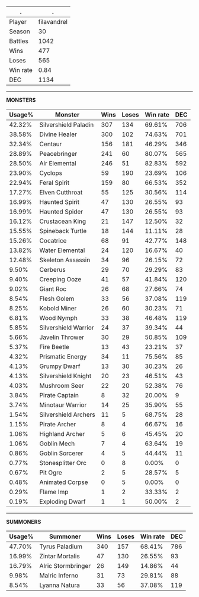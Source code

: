 .|.
|-|-
Player|filavandrel
Season|30
Battles|1042
Wins|477
Loses|565
Win rate|0.84
DEC|1134

---
**MONSTERS**

Usage%|Monster|Wins|Loses|Win rate|DEC|
-|-|-|-|-|-|
42.32%|Silvershield Paladin|307|134|69.61%|706|
38.58%|Divine Healer|300|102|74.63%|701|
32.34%|Centaur|156|181|46.29%|346|
28.89%|Peacebringer|241|60|80.07%|565|
28.50%|Air Elemental|246|51|82.83%|592|
23.90%|Cyclops|59|190|23.69%|106|
22.94%|Feral Spirit|159|80|66.53%|352|
17.27%|Elven Cutthroat|55|125|30.56%|114|
16.99%|Haunted Spirit|47|130|26.55%|93|
16.99%|Haunted Spider|47|130|26.55%|93|
16.12%|Crustacean King|21|147|12.50%|32|
15.55%|Spineback Turtle|18|144|11.11%|28|
15.26%|Cocatrice|68|91|42.77%|148|
13.82%|Water Elemental|24|120|16.67%|40|
12.48%|Skeleton Assassin|34|96|26.15%|72|
9.50%|Cerberus|29|70|29.29%|83|
9.40%|Creeping Ooze|41|57|41.84%|120|
9.02%|Giant Roc|26|68|27.66%|74|
8.54%|Flesh Golem|33|56|37.08%|119|
8.25%|Kobold Miner|26|60|30.23%|71|
6.81%|Wood Nymph|33|38|46.48%|119|
5.85%|Silvershield Warrior|24|37|39.34%|44|
5.66%|Javelin Thrower|30|29|50.85%|109|
5.37%|Fire Beetle|13|43|23.21%|37|
4.32%|Prismatic Energy|34|11|75.56%|85|
4.13%|Grumpy Dwarf|13|30|30.23%|26|
4.13%|Silvershield Knight|20|23|46.51%|43|
4.03%|Mushroom Seer|22|20|52.38%|76|
3.84%|Pirate Captain|8|32|20.00%|9|
3.74%|Minotaur Warrior|14|25|35.90%|55|
1.54%|Silvershield Archers|11|5|68.75%|28|
1.15%|Pirate Archer|8|4|66.67%|16|
1.06%|Highland Archer|5|6|45.45%|20|
1.06%|Goblin Mech|7|4|63.64%|19|
0.86%|Goblin Sorcerer|4|5|44.44%|11|
0.77%|Stonesplitter Orc|0|8|0.00%|0|
0.67%|Pit Ogre|2|5|28.57%|5|
0.48%|Animated Corpse|0|5|0.00%|0|
0.29%|Flame Imp|1|2|33.33%|2|
0.19%|Exploding Dwarf|1|1|50.00%|2|

---
**SUMMONERS**

Usage%|Summoner|Wins|Loses|Win rate|DEC|
-|-|-|-|-|-|
47.70%|Tyrus Paladium|340|157|68.41%|786|
16.99%|Zintar Mortalis|47|130|26.55%|93|
16.79%|Alric Stormbringer|26|149|14.86%|44|
9.98%|Malric Inferno|31|73|29.81%|88|
8.54%|Lyanna Natura|33|56|37.08%|119|
